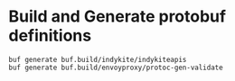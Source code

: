 # Build and Generate protobuf definitions



```shell
buf generate buf.build/indykite/indykiteapis
buf generate buf.build/envoyproxy/protoc-gen-validate 
```

